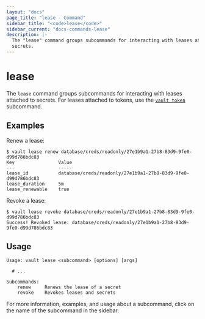 ```yaml
---
layout: "docs"
page_title: "lease - Command"
sidebar_title: "<code>lease</code>"
sidebar_current: "docs-commands-lease"
description: |-
  The "lease" command groups subcommands for interacting with leases attached to
  secrets.
---
```


# lease

The `lease` command groups subcommands for interacting with leases attached to
secrets. For leases attached to tokens, use the [`vault
token`](/docs/commands/token.html) subcommand.

## Examples

Renew a lease:

```text
$ vault lease renew database/creds/readonly/27e1b9a1-27b8-83d9-9fe0-d99d786bdc83
Key                Value
---                -----
lease_id           database/creds/readonly/27e1b9a1-27b8-83d9-9fe0-d99d786bdc83
lease_duration     5m
lease_renewable    true
```

Revoke a lease:

```text
$ vault lease revoke database/creds/readonly/27e1b9a1-27b8-83d9-9fe0-d99d786bdc83
Success! Revoked lease: database/creds/readonly/27e1b9a1-27b8-83d9-9fe0-d99d786bdc83
```

## Usage

```text
Usage: vault lease <subcommand> [options] [args]

  # ...

Subcommands:
    renew     Renews the lease of a secret
    revoke    Revokes leases and secrets
```

For more information, examples, and usage about a subcommand, click on the name
of the subcommand in the sidebar.
